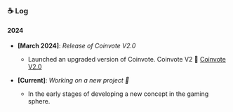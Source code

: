 ### ☕ Log

#### 2024

- **[March 2024]**: *Release of Coinvote V2.0*
  - Launched an upgraded version of Coinvote. Coinvote V2 🎥 [Coinvote V2.0](https://x.com/CoinvoteCC/status/1773439361859637387)

- **[Current]**: *Working on a new project 🚧*
  - In the early stages of developing a new concept in the gaming sphere.
